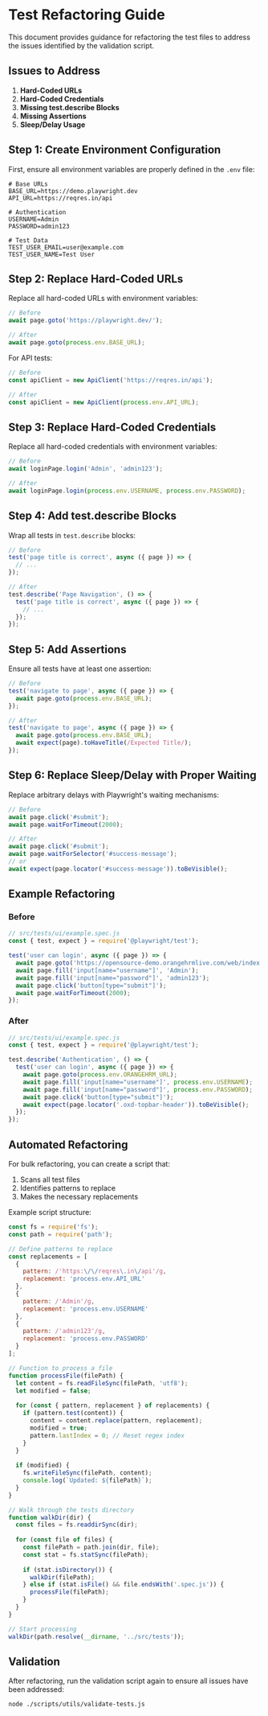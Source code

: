 <!-- Source: /Users/mzahirudeen/playwright-framework/docs/REFACTORING.md -->

# Test Refactoring Guide

This document provides guidance for refactoring the test files to address the issues identified by the validation script.

## Issues to Address

1. **Hard-Coded URLs**
2. **Hard-Coded Credentials**
3. **Missing test.describe Blocks**
4. **Missing Assertions**
5. **Sleep/Delay Usage**

## Step 1: Create Environment Configuration

First, ensure all environment variables are properly defined in the `.env` file:

```
# Base URLs
BASE_URL=https://demo.playwright.dev
API_URL=https://reqres.in/api

# Authentication
USERNAME=Admin
PASSWORD=admin123

# Test Data
TEST_USER_EMAIL=user@example.com
TEST_USER_NAME=Test User
```

## Step 2: Replace Hard-Coded URLs

Replace all hard-coded URLs with environment variables:

```javascript
// Before
await page.goto('https://playwright.dev/');

// After
await page.goto(process.env.BASE_URL);
```

For API tests:

```javascript
// Before
const apiClient = new ApiClient('https://reqres.in/api');

// After
const apiClient = new ApiClient(process.env.API_URL);
```

## Step 3: Replace Hard-Coded Credentials

Replace all hard-coded credentials with environment variables:

```javascript
// Before
await loginPage.login('Admin', 'admin123');

// After
await loginPage.login(process.env.USERNAME, process.env.PASSWORD);
```

## Step 4: Add test.describe Blocks

Wrap all tests in `test.describe` blocks:

```javascript
// Before
test('page title is correct', async ({ page }) => {
  // ...
});

// After
test.describe('Page Navigation', () => {
  test('page title is correct', async ({ page }) => {
    // ...
  });
});
```

## Step 5: Add Assertions

Ensure all tests have at least one assertion:

```javascript
// Before
test('navigate to page', async ({ page }) => {
  await page.goto(process.env.BASE_URL);
});

// After
test('navigate to page', async ({ page }) => {
  await page.goto(process.env.BASE_URL);
  await expect(page).toHaveTitle(/Expected Title/);
});
```

## Step 6: Replace Sleep/Delay with Proper Waiting

Replace arbitrary delays with Playwright's waiting mechanisms:

```javascript
// Before
await page.click('#submit');
await page.waitForTimeout(2000);

// After
await page.click('#submit');
await page.waitForSelector('#success-message');
// or
await expect(page.locator('#success-message')).toBeVisible();
```

## Example Refactoring

### Before

```javascript
// src/tests/ui/example.spec.js
const { test, expect } = require('@playwright/test');

test('user can login', async ({ page }) => {
  await page.goto('https://opensource-demo.orangehrmlive.com/web/index.php/auth/login');
  await page.fill('input[name="username"]', 'Admin');
  await page.fill('input[name="password"]', 'admin123');
  await page.click('button[type="submit"]');
  await page.waitForTimeout(2000);
});
```

### After

```javascript
// src/tests/ui/example.spec.js
const { test, expect } = require('@playwright/test');

test.describe('Authentication', () => {
  test('user can login', async ({ page }) => {
    await page.goto(process.env.ORANGEHRM_URL);
    await page.fill('input[name="username"]', process.env.USERNAME);
    await page.fill('input[name="password"]', process.env.PASSWORD);
    await page.click('button[type="submit"]');
    await expect(page.locator('.oxd-topbar-header')).toBeVisible();
  });
});
```

## Automated Refactoring

For bulk refactoring, you can create a script that:

1. Scans all test files
2. Identifies patterns to replace
3. Makes the necessary replacements

Example script structure:

```javascript
const fs = require('fs');
const path = require('path');

// Define patterns to replace
const replacements = [
  {
    pattern: /'https:\/\/reqres\.in\/api'/g,
    replacement: 'process.env.API_URL'
  },
  {
    pattern: /'Admin'/g,
    replacement: 'process.env.USERNAME'
  },
  {
    pattern: /'admin123'/g,
    replacement: 'process.env.PASSWORD'
  }
];

// Function to process a file
function processFile(filePath) {
  let content = fs.readFileSync(filePath, 'utf8');
  let modified = false;
  
  for (const { pattern, replacement } of replacements) {
    if (pattern.test(content)) {
      content = content.replace(pattern, replacement);
      modified = true;
      pattern.lastIndex = 0; // Reset regex index
    }
  }
  
  if (modified) {
    fs.writeFileSync(filePath, content);
    console.log(`Updated: ${filePath}`);
  }
}

// Walk through the tests directory
function walkDir(dir) {
  const files = fs.readdirSync(dir);
  
  for (const file of files) {
    const filePath = path.join(dir, file);
    const stat = fs.statSync(filePath);
    
    if (stat.isDirectory()) {
      walkDir(filePath);
    } else if (stat.isFile() && file.endsWith('.spec.js')) {
      processFile(filePath);
    }
  }
}

// Start processing
walkDir(path.resolve(__dirname, '../src/tests'));
```

## Validation

After refactoring, run the validation script again to ensure all issues have been addressed:

```bash
node ./scripts/utils/validate-tests.js
```